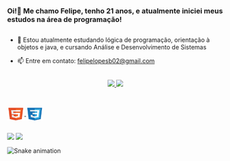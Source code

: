 ### Oi!👋 Me chamo Felipe, tenho 21 anos, e atualmente iniciei meus estudos na área de programação!

##

- 🌱 Estou atualmente estudando lógica de programação, orientação à objetos e java, e cursando Análise e Desenvolvimento de Sistemas
- 📫 Entre em contato: felipelopesb02@gmail.com

  ##

<div align="center">
  <a href="https://github.com/Felipe-LB">
  <img height="180em" src="https://github-readme-stats.vercel.app/api?username=Felipe-LB&show_icons=false&theme=highcontrast&include_all_commits=true&count_private=true"/>
  <img height="180em" src="https://github-readme-stats.vercel.app/api/top-langs/?username=Felipe-LB&layout=compact&langs_count=7&theme=highcontrast"/>
</div>
  
  ##
<div style="display: inline_block"><br>
  <img align="center" alt="Felipe-HTML" height="30" width="40" src="https://raw.githubusercontent.com/devicons/devicon/master/icons/html5/html5-original.svg">
  <img align="center" alt="Felipe-CSS" height="30" width="40" src="https://raw.githubusercontent.com/devicons/devicon/master/icons/css3/css3-original.svg">
  
</div>
  
  ##
 
<div> 
  
  <a href = "mailto:felipelopesb02@gmail.com"><img src="https://img.shields.io/badge/-Gmail-%23333?style=for-the-badge&logo=gmail&logoColor=white" target="_blank"></a>
  <a href="https://www.linkedin.com/in/felipe-l-7b4112196" target="_blank"><img src="https://img.shields.io/badge/-LinkedIn-%230077B5?style=for-the-badge&logo=linkedin&logoColor=white" target="_blank"></a> 
 
  ![Snake animation](https://github.com/Felipe-LB/Felipe-LB/blob/output/github-contribution-grid-snake.svg)
 
</div>
